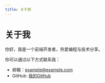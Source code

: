 ```yaml
---
title: 关于我
---
```


# 关于我

你好，我是一个前端开发者，热爱编程与技术分享。

你可以通过以下方式联系我：

- 邮箱：example@example.com
- GitHub: [我的GitHub](https://github.com/username)
